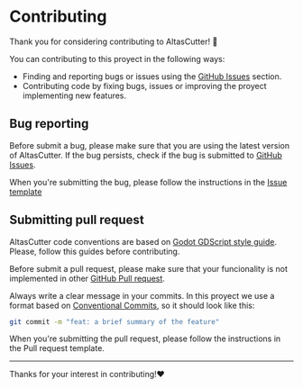 ﻿# Contributing

Thank you for considering contributing to AltasCutter! 💜

You can contributing to this proyect in the following ways:

* Finding and reporting bugs or issues using the [GitHub Issues](https://github.com/Laurick/atlascutter/issues) section.
* Contributing code by fixing bugs, issues or improving the proyect implementing new features.

## Bug reporting

Before submit a bug, please make sure that you are using the latest version of AltasCutter. If the bug persists, check if the bug is submitted to [GitHub Issues](https://github.com/Laurick/atlascutter/issues).

When you're submitting the bug, please follow the instructions in the [Issue template](https://github.com/Laurick/atlascutter/issues/new?assignees=&labels=&projects=&template=bug_report.md)

## Submitting pull request

AltasCutter code conventions are based on [Godot GDScript style guide](https://docs.godotengine.org/en/stable/tutorials/scripting/gdscript/gdscript_styleguide.html). Please, follow this guides before contributing.

Before submit a pull request, please make sure that your funcionality is not implemented in other [GitHub Pull request](https://github.com/Laurick/atlascutter/pulls).

Always write a clear message in your commits. In this proyect we use a format based on [Conventional Commits](https://www.conventionalcommits.org/en/v1.0.0/), so it should look like this:

```bash
git commit -m "feat: a brief summary of the feature"
```

When you're submitting the pull request, please follow the instructions in the Pull request template.

---

Thanks for your interest in contributing!♥️
